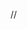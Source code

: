 //<![CDATA[
var disqus_shortname="Frostnime";
var disqus_url = disqus_blogger_current_url;
(function () {
 "use strict";
 var get_comment_block = function () {
 var block = document.getElementById('comments');
 if (!block) {
 block = document.getElementById('disqus-blogger-comment-block');}
 return block;};
 var comment_block = get_comment_block();
 if (!!comment_block) {
 var disqus_div = document.createElement('div');
 disqus_div.id = 'disqus_thread';
 comment_block.innerHTML = '';
 comment_block.appendChild(disqus_div);
 comment_block.style.display = 'block';
 var dsq = document.createElement('script');
 dsq.async = true;
 dsq.src = '//' + disqus_shortname + '.disqus.com/embed.js';
 (document.getElementsByTagName('head')[0] || document.body).appendChild(dsq);}
})();
!function(e,n,t){var o,c=e.getElementsByTagName(n)[0];e.getElementById(t)||(o=e.createElement(n),o.id=t,o.src="//connect.facebook.net/en_US/sdk.js#xfbml=1&version=v2.3",c.parentNode.insertBefore(o,c))}(document,"script","facebook-jssdk");
 var divs = ["disqus-box", "blogger-box", "facebook-box"];
 var visibleDivId = null;
 function toggleVisibility(divId) {
 if(visibleDivId === divId) {
 visibleDivId = null;} else {
 visibleDivId = divId;}
 hideNonVisibleDivs();}
 function hideNonVisibleDivs() {
 var i, divId, div;
 for(i = 0; i < divs.length; i++) {
 divId = divs[i];
 div = document.getElementById(divId);
 if(visibleDivId === divId) {
 div.style.display = "block"; } else {
 div.style.display = "none"; } } }
$(".commentbtn").click(function (e) {
$(this).addClass("btncurrent").siblings().removeClass("btncurrent");
});
//]]>
